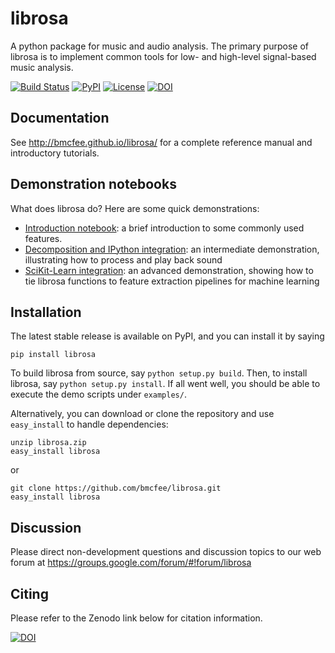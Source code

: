librosa
=======
A python package for music and audio analysis.  The primary purpose of librosa is to implement common tools for low- and high-level signal-based music analysis.

[![Build Status](https://travis-ci.org/bmcfee/librosa.png)](http://travis-ci.org/bmcfee/librosa)
[![PyPI](https://img.shields.io/pypi/v/librosa.svg)](https://pypi.python.org/pypi/librosa)
[![License](https://img.shields.io/pypi/l/librosa.svg)](https://github.com/bmcfee/librosa/blob/master/LICENSE)
[![DOI](https://zenodo.org/badge/doi/10.5072/zenodo.12714.png)](http://dx.doi.org/10.5072/zenodo.12714)

Documentation
-------------
See http://bmcfee.github.io/librosa/ for a complete reference manual and introductory tutorials.


Demonstration notebooks
-----------------------
What does librosa do?  Here are some quick demonstrations:

* [Introduction notebook](http://nbviewer.ipython.org/github/bmcfee/librosa/blob/master/examples/LibROSA%20demo.ipynb): a brief introduction to some commonly used features.
* [Decomposition and IPython integration](http://nbviewer.ipython.org/github/bmcfee/librosa/blob/master/examples/LibROSA%20audio%20effects%20and%20playback.ipynb): an intermediate demonstration, illustrating how to process and play back sound
* [SciKit-Learn integration](http://nbviewer.ipython.org/github/bmcfee/librosa/blob/master/examples/LibROSA%20sklearn%20feature%20pipeline.ipynb): an advanced demonstration, showing how to tie librosa functions to feature extraction pipelines for machine learning


Installation
------------

The latest stable release is available on PyPI, and you can install it by saying 
```
pip install librosa
```

To build librosa from source, say `python setup.py build`.
Then, to install librosa, say `python setup.py install`.
If all went well, you should be able to execute the demo scripts under `examples/`.

Alternatively, you can download or clone the repository and use `easy_install` to handle dependencies:

```
unzip librosa.zip
easy_install librosa
```
or
```
git clone https://github.com/bmcfee/librosa.git
easy_install librosa
```


Discussion
----------

Please direct non-development questions and discussion topics to our web forum at 
https://groups.google.com/forum/#!forum/librosa 


Citing
------

Please refer to the Zenodo link below for citation information.

[![DOI](https://zenodo.org/badge/doi/10.5072/zenodo.12714.png)](http://dx.doi.org/10.5072/zenodo.12714)

